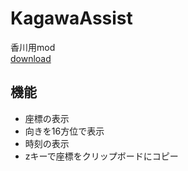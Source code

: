# KagawaAssist

香川用mod  
[download](https://github.com/yuuki1293/KagawaAssist/releases/)

## 機能
- 座標の表示
- 向きを16方位で表示
- 時刻の表示
- zキーで座標をクリップボードにコピー